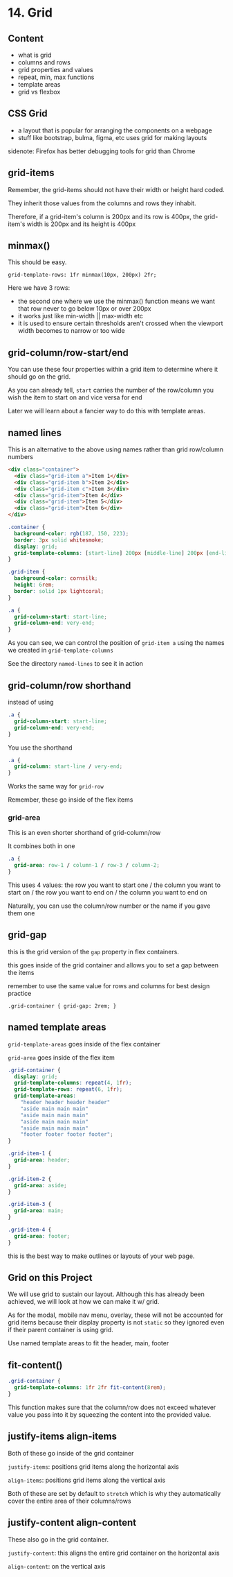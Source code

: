 # 14. Grid

## Content

- what is grid
- columns and rows
- grid properties and values
- repeat, min, max functions
- template areas
- grid vs flexbox

## CSS Grid

- a layout that is popular for arranging the components on a webpage
- stuff like bootstrap, bulma, figma, etc uses grid for making layouts

sidenote: Firefox has better debugging tools for grid than Chrome

## grid-items

Remember, the grid-items should not have their width or height hard coded.

They inherit those values from the columns and rows they inhabit.

Therefore, if a grid-item's column is 200px and its row is 400px, the grid-item's width is 200px and its height is 400px

## minmax()

This should be easy.

`grid-template-rows: 1fr minmax(10px, 200px) 2fr;`

Here we have 3 rows:

- the second one where we use the minmax() function means we want that row never to go below 10px or over 200px
- it works just like min-width || max-width etc
- it is used to ensure certain thresholds aren't crossed when the viewport width becomes to narrow or too wide

## grid-column/row-start/end

You can use these four properties within a grid item to determine where it should go on the grid.

As you can already tell, `start` carries the number of the row/column you wish the item to start on and vice versa for end

Later we will learn about a fancier way to do this with template areas.

## named lines

This is an alternative to the above using names rather than grid row/column numbers

```html
<div class="container">
  <div class="grid-item a">Item 1</div>
  <div class="grid-item b">Item 2</div>
  <div class="grid-item c">Item 3</div>
  <div class="grid-item">Item 4</div>
  <div class="grid-item">Item 5</div>
  <div class="grid-item">Item 6</div>
</div>
```

```css
.container {
  background-color: rgb(187, 150, 223);
  border: 3px solid whitesmoke;
  display: grid;
  grid-template-columns: [start-line] 200px [middle-line] 200px [end-line] 300px [very-end];
}

.grid-item {
  background-color: cornsilk;
  height: 6rem;
  border: solid 1px lightcoral;
}

.a {
  grid-column-start: start-line;
  grid-column-end: very-end;
}
```

As you can see, we can control the position of `grid-item a` using the names we created in `grid-template-columns`

See the directory `named-lines` to see it in action

## grid-column/row shorthand

instead of using

```css
.a {
  grid-column-start: start-line;
  grid-column-end: very-end;
}
```

You use the shorthand

```css
.a {
  grid-column: start-line / very-end;
}
```

Works the same way for `grid-row`

Remember, these go inside of the flex items

### grid-area

This is an even shorter shorthand of grid-column/row

It combines both in one

```css
.a {
  grid-area: row-1 / column-1 / row-3 / column-2;
}
```

This uses 4 values: the row you want to start one / the column you want to start on / the row you want to end on / the column you want to end on

Naturally, you can use the column/row number or the name if you gave them one

## grid-gap

this is the grid version of the `gap` property in flex containers.

this goes inside of the grid container and allows you to set a gap between the items

remember to use the same value for rows and columns for best design practice

`.grid-container { grid-gap: 2rem; }`

## named template areas

`grid-template-areas` goes inside of the flex container

`grid-area` goes inside of the flex item

```css
.grid-container {
  display: grid;
  grid-template-columns: repeat(4, 1fr);
  grid-template-rows: repeat(6, 1fr);
  grid-template-areas:
    "header header header header"
    "aside main main main"
    "aside main main main"
    "aside main main main"
    "aside main main main"
    "footer footer footer footer";
}

.grid-item-1 {
  grid-area: header;
}

.grid-item-2 {
  grid-area: aside;
}

.grid-item-3 {
  grid-area: main;
}

.grid-item-4 {
  grid-area: footer;
}
```

this is the best way to make outlines or layouts of your web page.

## Grid on this Project

We will use grid to sustain our layout. Although this has already been achieved, we will look at how we can make it w/ grid.

As for the modal, mobile nav menu, overlay, these will not be accounted for grid items because their display property is not `static` so they ignored even if their parent container is using grid.

Use named template areas to fit the header, main, footer

## fit-content()

```css
.grid-container {
  grid-template-columns: 1fr 2fr fit-content(8rem);
}
```

This function makes sure that the column/row does not exceed whatever value you pass into it by squeezing the content into the provided value.

## justify-items align-items

Both of these go inside of the grid container

`justify-items`: positions grid items along the horizontal axis

`align-items`: positions grid items along the vertical axis

Both of these are set by default to `stretch` which is why they automatically cover the entire area of their columns/rows

## justify-content align-content

These also go in the grid container.

`justify-content`: this aligns the entire grid container on the horizontal axis

`align-content`: on the vertical axis
